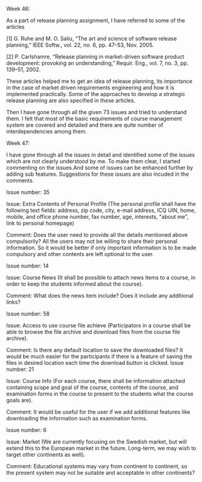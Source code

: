 Week 46:

 As a part of release planning assignment, I have referred to some of the articles

 [1] G. Ruhe and M. O. Saliu, “The art and science of software release planning,” IEEE Softw., vol. 22, no. 6, pp. 47–53, Nov. 2005.

[2]	P. Carlshamre, “Release planning in market-driven software product development: provoking an understanding,” Requir. Eng., vol. 7, no. 3, pp. 139–51, 2002.

These articles helped me to get an idea of release planning, its importance in the case of market driven requirements engineering and how it is implemented practically. Some of the approaches to develop a strategic release planning are also specified in these articles. 

Then I have gone through all the given 73 issues and tried to understand them. I felt that most of the basic requirements of course management system are covered and detailed and there are quite number of interdependencies among them.  

Week 47:

I have gone through all the issues in detail and identified some of the issues which are not clearly understood by me. To make them clear, I started commenting on the issues.And some of issues can be enhanced further by adding sub features. Suggestions for these issues are also incuded in the comments. 

Issue number: 35

Issue: Extra Contents of Personal Profile (The personal profile shall have the following text fields: address, zip code, city, e-mail address, ICQ UIN, home, mobile, and office phone number, fax number, age, interests, "about me", link to personal homepage)

Comment: Does the user need to provide all the details mentioned above compulsorily? All the users may not be willing to share their personal information. So it would be better if only important information is to be made compulsory and other contents are left optional to the user.

Issue number: 14

Issue: Course News (It shall be possible to attach news items to a course, in order to keep the students informed about the course).

Comment: What does the news item include? Does it include any additional links?

Issue number: 58

Issue: Access to use course file achieve (Participators in a course shall be able to browse the file archive and download files from the course file archive).

Comment: Is there any default location to save the downloaded files? It would be much easier for the participants if there is a feature of saving the files in desired location each time the download button is clicked.
Issue number: 21

Issue: Course Info (For each course, there shall be information attached containing scope and goal of the course, contents of the course, and examination forms in the course to present to the students what the course goals are).

Comment: It would be useful for the user if we add additional features like downloading the information such as examination forms.

Issue number: 6

Issue: Market (We are currently focusing on the Swedish market, but will extend this to the European market in the future. Long-term, we may wish to target other continents as well).

Comment: Educational systems may vary from continent to continent, so the present system may not be suitable and acceptable in other continents?



